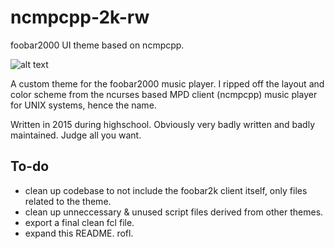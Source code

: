 # ncmpcpp-2k-rw
foobar2000 UI theme based on ncmpcpp.

![alt text](https://imgur.com/jlccap7.jpg "with switchable side panels!")

A custom theme for the foobar2000 music player. I ripped off the layout and color scheme from the ncurses based MPD client (ncmpcpp) music player for UNIX systems, hence the name.

Written in 2015 during highschool. Obviously very badly written and badly maintained. Judge all you want.

## To-do
* clean up codebase to not include the foobar2k client itself, only files related to the theme.
* clean up unneccessary & unused script files derived from other themes.
* export a final clean fcl file.
* expand this README. rofl.


